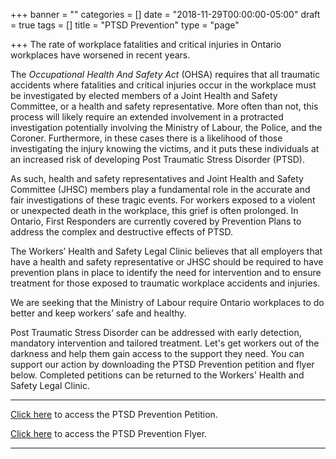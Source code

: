 +++
banner = ""
categories = []
date = "2018-11-29T00:00:00-05:00"
draft = true
tags = []
title = "PTSD Prevention"
type = "page"

+++
The rate of workplace fatalities and critical injuries in Ontario workplaces have worsened in recent years. 

The _Occupational Health And Safety Act_ (OHSA) requires that all traumatic accidents where fatalities and critical injuries occur in the workplace must be investigated by elected members of a Joint Health and Safety Committee, or a health and safety representative. More often than not, this process will likely require an extended involvement in a protracted investigation potentially involving the Ministry of Labour, the Police, and the Coroner. Furthermore, in these cases there is a likelihood of those investigating the injury knowing the victims, and it puts these individuals at an increased risk of developing Post Traumatic Stress Disorder (PTSD).

As such, health and safety representatives and Joint Health and Safety Committee (JHSC) members play a fundamental role in the accurate and fair investigations of these tragic events. For workers exposed to a violent or unexpected death in the workplace, this grief is often prolonged.  In Ontario, First Responders are currently covered by Prevention Plans to address the complex and destructive effects of PTSD.

The Workers’ Health and Safety Legal Clinic believes that all employers that have a health and safety representative or JHSC should be required to have prevention plans in place to identify the need for intervention and to ensure treatment for those exposed to traumatic workplace accidents and injuries.

We are seeking that the Ministry of Labour require Ontario workplaces to do better and keep workers’ safe and healthy.

Post Traumatic Stress Disorder can be addressed with early detection, mandatory intervention and tailored treatment. Let's get workers out of the darkness and help them gain access to the support they need. You can support our action by downloading the PTSD Prevention petition and flyer below. Completed petitions can be returned to the Workers' Health and Safety Legal Clinic.

***

[Click here](https://s3.amazonaws.com/newsletter.workers-safety.ca/newsletters/Clinic+Projects/PTSD+Prevention/PTSD+Prevention+Petition.pdf "PTSD Prevention Petition") to access the PTSD Prevention Petition.

[Click here](https://s3.amazonaws.com/newsletter.workers-safety.ca/newsletters/Clinic+Projects/PTSD+Prevention/PTSD+Prevention+Flyer.pdf "PTSD Prevention Flyer") to access the PTSD Prevention Flyer.

***